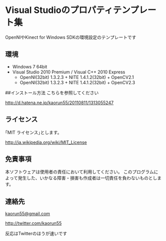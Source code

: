 # Visual Studioのプロパティテンプレート集OpenNIやKinect for Windows SDKの環境設定のテンプレートです## 環境 * Windows 7 64bit * Visual Studio 2010 Premium / Visual C++ 2010 Express    * OpenNI(32bit) 1.3.2.3 + NITE 1.4.1.2(32bit) + OpenCV2.1    * OpenNI(32bit) 1.3.2.3 + NITE 1.4.1.2(32bit) + OpenCV2.3##インストール方法こちらを参照してくださいhttp://d.hatena.ne.jp/kaorun55/20110811/1313055247## ライセンス｢MIT ライセンス｣とします。http://ja.wikipedia.org/wiki/MIT_License## 免責事項本ソフトウェアは使用者の責任において利用してください。このプログラムによって発生した、いかなる障害・損害も作成者は一切責任を負わないものとします。## 連絡先kaorun55@gmail.comhttp://twitter.com/kaorun55反応はTwitterのほうが速いです